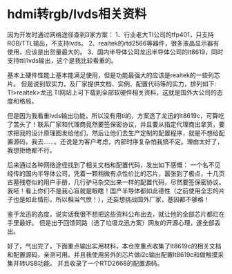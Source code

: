 # hdmi转rgb/lvds相关资料
因为开发时通过网络途径查到3家方案：
1、行业老大TI公司的tfp401，只支持RGB/TTL输出，不支持lvds。
2、realtek的rtd2566等器件，很多液晶显示器有使用，应该是出货量最大的。
3、国内半导体公司龙迅半导体公司的lt8619，同时支持ttl/lvds输出，这个是我比较看重的。

基本上硬件性能上基本能满足使用，但是功能最强大的应该是realtek的一些列芯片。
但是说到软实力，及厂家提供文档、实例、配置代码等的实力，排列如下:
TI>realtek>龙迅
TI网站上可下载到全部软硬件相关资料，这就是国外大公司的态度和格局。

但是因为我看重lvds输出功能，所以没有用ti的，方案选了龙迅的lt8619c，可算吃了苦头了！联系厂家和代理商竟然要签保密协议，并且要从指定代理商出拿货，要求把我的设计原理图发给他们，然后让他们去生产定制的配置程序，就是不想给配置源码，我去......。还说是为客户考虑，内部时序复杂怕我搞不定。理由太好了，我想拒绝都不行。

后来通过各种网络途径找到了相关文档和配置代码，发出如下感慨：
一个名不见经传的国内半导体公司，凭着一颗稍微有点性价比的芯片，嚣张到了极点，十几页古墓残卷似的用户手册，几行驴马杂交出来一样的配置代码，尽然要签保密协议。我呸！看上你们不是我心盲就是眼瞎！国产半导体都如此德性（之前使用全志的片子也是如此情形，所以相当气愤！），还妄想挑战国外厂家，基因都不够格！

鉴于龙迅的态度，说实话我很不想把这些资料公布出去，就让他的全部芯片都烂在手里最好。
但是出于回馈同路（选了垃圾龙迅方案）网友的开源心理，遂全部丢出。

好了，气出完了，下面重点输出实用材料，本仓库重点收集了lt8619c的相关文档和配置源码，亲测可用。并且我使用另外的芯片做i2c输出配置lt8619c和做触摸采集并转USB功能。
并且收录了一个RTD2668的配置源码。
